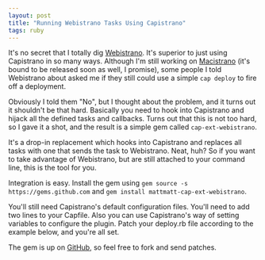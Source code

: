 ```yaml
---
layout: post
title: "Running Webistrano Tasks Using Capistrano"
tags: ruby
---
```

It's no secret that I totally dig [Webistrano](http://labs.peritor.com/webistrano). It's superior to just using Capistrano in so many ways. Although I'm still working on [Macistrano](http://github.com/mattmatt/macistrano) (it's bound to be released soon as well, I promise), some people I told Webistrano about asked me if they still could use a simple `cap deploy` to fire off a deployment.

Obviously I told them "No", but I thought about the problem, and it turns out it shouldn't be that hard. Basically you need to hook into Capistrano and hijack all the defined tasks and callbacks. Turns out that this is not too hard, so I gave it a shot, and the result is a simple gem called `cap-ext-webistrano`.

It's a drop-in replacement which hooks into Capistrano and replaces all tasks with one that sends the task to Webistrano. Neat, huh? So if you want to take advantage of Webistrano, but are still attached to your command line, this is the tool for you.

Integration is easy. Install the gem using `gem source -s https://gems.github.com` and `gem install mattmatt-cap-ext-webistrano`.

You'll still need Capistrano's default configuration files. You'll need to add two lines to your Capfile. Also you can use Capistrano's way of setting variables to configure the plugin. Patch your deploy.rb file according to the example below, and you're all set.

<script src="http://gist.github.com/49553.js"></script>

The gem is up on [GitHub](http://github.com/mattmatt/cap-ext-webistrano), so feel free to fork and send patches.